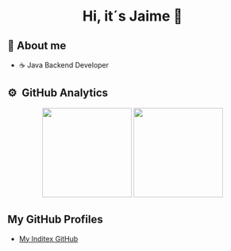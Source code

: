 <div align="center">
<h1 align="center">Hi, it´s <strong>Jaime</strong> 👋</h1>
</div>

## :panda_face: About me

- :coffee: Java Backend Developer


## ⚙️ &nbsp;GitHub Analytics

<p align="center">
  <img height="180em" src="https://github-readme-stats-eight-theta.vercel.app/api?username=jaimemachicado&show_icons=true&theme=algolia&include_all_commits=true&count_private=true"/>
  <img height="180em" src="https://github-readme-stats-eight-theta.vercel.app/api/top-langs/?username=jaimemachicado&layout=compact&langs_count=8&theme=algolia"/>
</p>

## My GitHub Profiles

- [My Inditex GitHub](https://github.com/jaimemgu)
